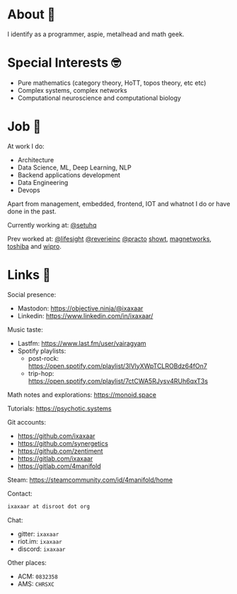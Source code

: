 # About :grimacing:

I identify as a programmer, aspie, metalhead and math geek.

# Special Interests :nerd_face:

- Pure mathematics (category theory, HoTT, topos theory, etc etc)
- Complex systems, complex networks
- Computational neuroscience and computational biology

# Job :briefcase:

At work I do:

- Architecture
- Data Science, ML, Deep Learning, NLP
- Backend applications development
- Data Engineering
- Devops

Apart from management, embedded, frontend, IOT and whatnot I do or have done in the past.

Currently working at: [@setuhq](https://github.com/setuhq)

Prev worked at: [@lifesight](https://github.com/lifesight) [@reverieinc](https://github.com/reverieinc) [@practo](https://github.com/practo) [showt](https://www.linkedin.com/company/global-stealthco/), [magnetworks](https://www.linkedin.com/company/magnetworks-in/), [toshiba](https://www.linkedin.com/company/toshiba-americas/) and [wipro](https://www.linkedin.com/company/wipro/).

# Links :link:

Social presence: 

- Mastodon: https://objective.ninja/@ixaxaar
- Linkedin: https://www.linkedin.com/in/ixaxaar/

Music taste: 

- Lastfm: https://www.last.fm/user/vairagyam
- Spotify playlists:
  - post-rock: https://open.spotify.com/playlist/3lVlyXWpTCLROBdz64fOn7
  - trip-hop: https://open.spotify.com/playlist/7ctCWA5RJysv4RUh6qxT3s

Math notes and explorations: https://monoid.space

Tutorials: https://psychotic.systems

Git accounts:

- https://github.com/ixaxaar
- https://github.com/synergetics
- https://github.com/zentiment
- https://gitlab.com/ixaxaar
- https://gitlab.com/4manifold

Steam: https://steamcommunity.com/id/4manifold/home

Contact:

```bash
ixaxaar at disroot dot org
```

Chat:

- gitter: `ixaxaar`
- riot.im: `ixaxaar`
- discord: `ixaxaar`

Other places:

- ACM: `0832358`
- AMS: `CHRSXC`

